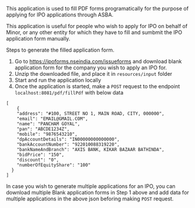 This application is used to fill PDF forms programatically for the purpose of applying for IPO applications through ASBA.

This application is useful for people who wish to apply for IPO on behalf of Minor, or any other entity for which they have to fill and sumbmit the IPO application form manually.

Steps to generate the filled application form.
1. Go to https://ipoforms.nseindia.com/issueforms and download blank application form for the company you wish to apply an IPO for. 
2. Unzip the downloaded file, and place it in `resources/input` folder
2. Start and run the application locally
3. Once the application is started, make a `POST` request to the endpoint `localhost:8081/pdf/fillPdf` with below data

```
[
    {
    "address": "#100, STREET NO 1, MAIN ROAD, CITY, 000000",
    "email": "EMAIL@GMAIL.COM",
    "name": "PANCHAM GOYAL",
    "pan": "ABCDE1234Z",
    "mobile": "9876543210",
    "dpAccountDetails": "IN00000000000000",
    "bankAccountNumber": "922010088319220",
    "bankNameAndBranch": "AXIS BANK, KIKAR BAZAAR BATHINDA",
    "bidPrice": "150",
    "discount": "0",
    "numberOfEquityShare": "100"
  }
]
```

In case  you wish to generate multiple applications for an IPO, you can download multiple Blank application forms in Step 1 above and add data for multiple applications in the above json beforing making `POST` request.
